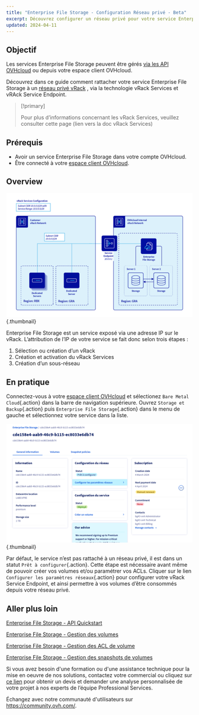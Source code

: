 ```yaml
---
title: "Enterprise File Storage - Configuration Réseau privé - Beta"
excerpt: Découvrez configurer un réseau privé pour votre service Enterprise File Storage depuis votre espace client OVHcloud
updated: 2024-04-11
---
```


## Objectif

Les services Enterprise File Storage peuvent être gérés [via les API OVHcloud](/pages/storage_and_backup/file_storage/enterprise_file_storage/netapp_quick_start) ou depuis votre espace client OVHcloud.

Découvrez dans ce guide comment rattacher votre service Enterprise File Storage à un [réseau privé vRack](https://www.ovhcloud.com/fr/network/vrack/) , via la technologie vRack Services et vRAck Service Endpoint.

> [!primary]
>
> Pour plus d’informations concernant les vRack Services, veuillez consulter cette page (lien vers la doc vRack Services)
>

## Prérequis

- Avoir un service Enterprise File Storage dans votre compte OVHcloud.
- Être connecté à votre [espace client OVHcloud](https://www.ovh.com/auth/?action=gotomanager&from=https://www.ovh.com/fr/&ovhSubsidiary=fr).

## Overview

![Schéma global](images/global_schema_20240410.png){.thumbnail}


Enterprise File Storage est un service exposé via une adresse IP sur le vRack. L’attribution de l’IP de votre service se fait donc selon trois étapes :
1. Sélection ou création d’un vRack
2. Création et activation du vRack Services
3. Création d’un sous-réseau


## En pratique <a name="instructions"></a>

Connectez-vous à votre [espace client OVHcloud](https://www.ovh.com/auth/?action=gotomanager&from=https://www.ovh.com/fr/&ovhSubsidiary=fr) et sélectionez `Bare Metal Cloud`{.action} dans la barre de navigation supérieure. Ouvrez `Storage et Backup`{.action} puis `Enterprise File Storage`{.action} dans le menu de gauche et sélectionnez votre service dans la liste.

![Sans configuration réseau](images/01-EFS.png){.thumbnail}


Par défaut, le service n’est pas rattaché à un réseau privé, il est dans un statut `Prêt à configurer`{.action}. Cette étape est nécessaire avant même de pouvoir créer vos volumes et/ou paramétrer vos ACLs. Cliquer sur le lien `Configurer les paramètres réseaux`{.action} pour configurer votre vRack Service Endpoint, et ainsi permettre à vos volumes d’être consommés depuis votre réseau privé.

## Aller plus loin <a name="gofurther"></a>

[Enterprise File Storage - API Quickstart](/pages/storage_and_backup/file_storage/enterprise_file_storage/netapp_quick_start)

[Enterprise File Storage - Gestion des volumes](/pages/storage_and_backup/file_storage/enterprise_file_storage/netapp_volumes)

[Enterprise File Storage - Gestion des ACL de volume](/pages/storage_and_backup/file_storage/enterprise_file_storage/netapp_volume_acl)

[Enterprise File Storage - Gestion des snapshots de volumes](/pages/storage_and_backup/file_storage/enterprise_file_storage/netapp_volume_snapshots)

Si vous avez besoin d'une formation ou d'une assistance technique pour la mise en oeuvre de nos solutions, contactez votre commercial ou cliquez sur [ce lien](https://www.ovhcloud.com/fr/professional-services/) pour obtenir un devis et demander une analyse personnalisée de votre projet à nos experts de l’équipe Professional Services.

Échangez avec notre communauté d'utilisateurs sur <https://community.ovh.com/>.
